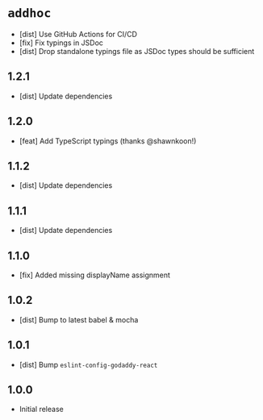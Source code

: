 # `addhoc`

- [dist] Use GitHub Actions for CI/CD
- [fix] Fix typings in JSDoc
- [dist] Drop standalone typings file as JSDoc types should be sufficient

## 1.2.1

- [dist] Update dependencies

## 1.2.0

- [feat] Add TypeScript typings (thanks @shawnkoon!)

## 1.1.2

- [dist] Update dependencies

## 1.1.1

- [dist] Update dependencies

## 1.1.0

- [fix] Added missing displayName assignment

## 1.0.2

- [dist] Bump to latest babel & mocha

## 1.0.1

- [dist] Bump `eslint-config-godaddy-react`

## 1.0.0

- Initial release

